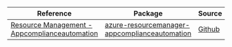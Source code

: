 | Reference | Package | Source |
|---|---|---|
|[Resource Management - Appcomplianceautomation](resourcemanager-appcomplianceautomation-readme.md)|[azure-resourcemanager-appcomplianceautomation](https://repo1.maven.org/maven2/com/azure/resourcemanager/azure-resourcemanager-appcomplianceautomation)|[Github](https://github.com/Azure/azure-sdk-for-java/blob/main/sdk/appcomplianceautomation/azure-resourcemanager-appcomplianceautomation)|
